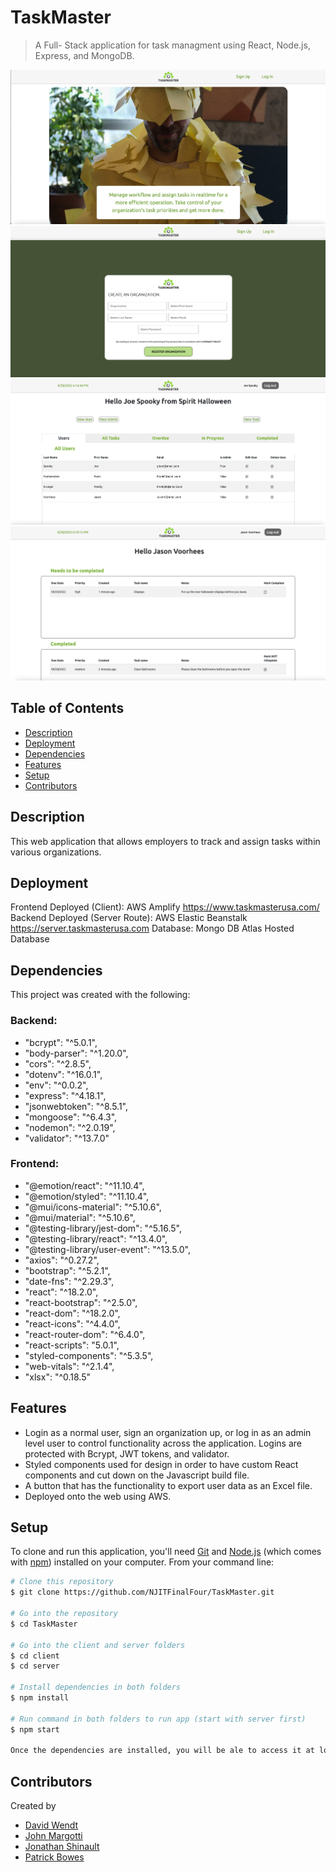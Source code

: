 # TaskMaster
> A Full- Stack application for task managment using React, Node.js, Express, and MongoDB.

![Home Page](client/src/images/HomePage.jpg)
![Login Page](client/src/images/LoginPage.jpg)
![Admin Page](client/src/images/AdminPage.jpg)
![User Page](client/src/images/UserPage.jpg)

## Table of Contents
* [Description](#description)
* [Deployment](#deployment)
* [Dependencies](#dependencies)
* [Features](#features)
* [Setup](#setup)
* [Contributors](#contributors)

## Description
This web application that allows employers to track and assign tasks within various organizations.

## Deployment
Frontend Deployed (Client): AWS Amplify https://www.taskmasterusa.com/
Backend Deployed (Server Route): AWS Elastic Beanstalk  https://server.taskmasterusa.com
Database: Mongo DB Atlas Hosted Database

## Dependencies
This project was created with the following:

### Backend:
* "bcrypt": "^5.0.1",
* "body-parser": "^1.20.0",
* "cors": "^2.8.5",
* "dotenv": "^16.0.1",
* "env": "^0.0.2",
* "express": "^4.18.1",
* "jsonwebtoken": "^8.5.1",
* "mongoose": "^6.4.3",
* "nodemon": "^2.0.19",
* "validator": "^13.7.0"


### Frontend:
* "@emotion/react": "^11.10.4",
* "@emotion/styled": "^11.10.4",
* "@mui/icons-material": "^5.10.6",
* "@mui/material": "^5.10.6",
* "@testing-library/jest-dom": "^5.16.5",
* "@testing-library/react": "^13.4.0",
* "@testing-library/user-event": "^13.5.0",
* "axios": "^0.27.2",
* "bootstrap": "^5.2.1",
* "date-fns": "^2.29.3",
* "react": "^18.2.0",
* "react-bootstrap": "^2.5.0",
* "react-dom": "^18.2.0",
* "react-icons": "^4.4.0",
* "react-router-dom": "^6.4.0",
* "react-scripts": "5.0.1",
* "styled-components": "^5.3.5",
* "web-vitals": "^2.1.4",
* "xlsx": "^0.18.5"

## Features
* Login as a normal user, sign an organization up, or log in as an admin level user to control functionality across the application. Logins are protected with Bcrypt, JWT tokens, and validator.
* Styled components used for design in order to have custom React components and cut down on the Javascript build file.
* A button that has the functionality to export user data as an Excel file. 
* Deployed onto the web using AWS.

## Setup
To clone and run this application, you'll need [Git](https://git-scm.com) and [Node.js](https://nodejs.org/en/download/) (which comes with [npm](http://npmjs.com)) installed on your computer. From your command line:

```bash
# Clone this repository
$ git clone https://github.com/NJITFinalFour/TaskMaster.git

# Go into the repository
$ cd TaskMaster

# Go into the client and server folders
$ cd client
$ cd server

# Install dependencies in both folders
$ npm install

# Run command in both folders to run app (start with server first)
$ npm start

Once the dependencies are installed, you will be ale to access it at localhost:3000.
```

## Contributors
Created by
* [David Wendt](https://github.com/DavidWendtNJIT)
* [John Margotti](https://github.com/jgotti1)
* [Jonathan Shinault](https://github.com/JShinault0620)
* [Patrick Bowes](https://github.com/bowespa)

